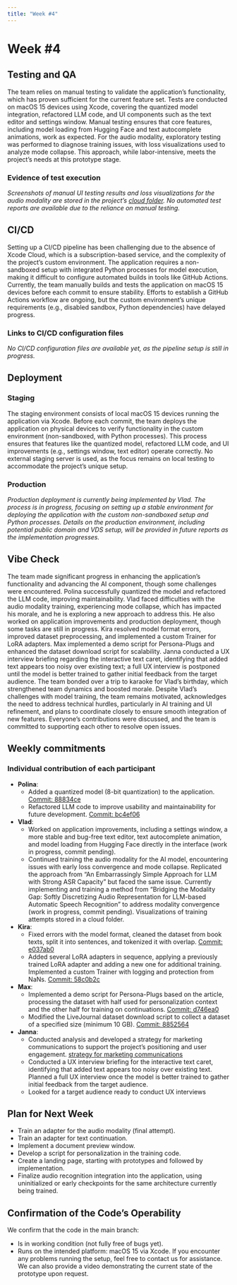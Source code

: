 ```yaml
---
title: "Week #4"
---
```


# **Week #4**

## Testing and QA

The team relies on manual testing to validate the application’s functionality, which has proven sufficient for the current feature set. Tests are conducted on macOS 15 devices using Xcode, covering the quantized model integration, refactored LLM code, and UI components such as the text editor and settings window. Manual testing ensures that core features, including model loading from Hugging Face and text autocomplete animations, work as expected. For the audio modality, exploratory testing was performed to diagnose training issues, with loss visualizations used to analyze mode collapse. This approach, while labor-intensive, meets the project’s needs at this prototype stage.

### Evidence of test execution

*Screenshots of manual UI testing results and loss visualizations for the audio modality are stored in the project’s [cloud folder](https://disk.yandex.ru/d/kFXGfXGUAn55mg). No automated test reports are available due to the reliance on manual testing.*


## CI/CD

Setting up a CI/CD pipeline has been challenging due to the absence of Xcode Cloud, which is a subscription-based service, and the complexity of the project’s custom environment. The application requires a non-sandboxed setup with integrated Python processes for model execution, making it difficult to configure automated builds in tools like GitHub Actions. Currently, the team manually builds and tests the application on macOS 15 devices before each commit to ensure stability. Efforts to establish a GitHub Actions workflow are ongoing, but the custom environment’s unique requirements (e.g., disabled sandbox, Python dependencies) have delayed progress.

### Links to CI/CD configuration files

*No CI/CD configuration files are available yet, as the pipeline setup is still in progress.*

## Deployment

### Staging

The staging environment consists of local macOS 15 devices running the application via Xcode. Before each commit, the team deploys the application on physical devices to verify functionality in the custom environment (non-sandboxed, with Python processes). This process ensures that features like the quantized model, refactored LLM code, and UI improvements (e.g., settings window, text editor) operate correctly. No external staging server is used, as the focus remains on local testing to accommodate the project’s unique setup.

### Production

*Production deployment is currently being implemented by Vlad. The process is in progress, focusing on setting up a stable environment for deploying the application with the custom non-sandboxed setup and Python processes. Details on the production environment, including potential public domain and VDS setup, will be provided in future reports as the implementation progresses.*

## Vibe Check

The team made significant progress in enhancing the application’s functionality and advancing the AI component, though some challenges were encountered. Polina successfully quantized the model and refactored the LLM code, improving maintainability. Vlad faced difficulties with the audio modality training, experiencing mode collapse, which has impacted his morale, and he is exploring a new approach to address this. He also worked on application improvements and production deployment, though some tasks are still in progress. Kira resolved model format errors, improved dataset preprocessing, and implemented a custom Trainer for LoRA adapters. Max implemented a demo script for Persona-Plugs and enhanced the dataset download script for scalability. Janna conducted a UX interview briefing regarding the interactive text caret, identifying that added text appears too noisy over existing text; a full UX interview is postponed until the model is better trained to gather initial feedback from the target audience. The team bonded over a trip to karaoke for Vlad’s birthday, which strengthened team dynamics and boosted morale. Despite Vlad’s challenges with model training, the team remains motivated, acknowledges the need to address technical hurdles, particularly in AI training and UI refinement, and plans to coordinate closely to ensure smooth integration of new features. Everyone’s contributions were discussed, and the team is committed to supporting each other to resolve open issues.

## Weekly commitments

### Individual contribution of each participant

- **Polina**:
  - Added a quantized model (8-bit quantization) to the application. [Commit: 88834ce](https://github.com/vladkalinichencko/Killah-Prototype/commit/88834ce6517ed24588b395803f02cdeab2a002da)
  - Refactored LLM code to improve usability and maintainability for future development. [Commit: bc4ef06](https://github.com/vladkalinichencko/Killah-Prototype/commit/bc4ef0602218b5301f8af717bc1f6cddc5a12b0d)
- **Vlad**:
  - Worked on application improvements, including a settings window, a more stable and bug-free text editor, text autocomplete animation, and model loading from Hugging Face directly in the interface (work in progress, commit pending).
  - Continued training the audio modality for the AI model, encountering issues with early loss convergence and mode collapse. Replicated the approach from “An Embarrassingly Simple Approach for LLM with Strong ASR Capacity” but faced the same issue. Currently implementing and training a method from “Bridging the Modality Gap: Softly Discretizing Audio Representation for LLM-based Automatic Speech Recognition” to address modality convergence (work in progress, commit pending). Visualizations of training attempts stored in a cloud folder.
- **Kira**:
  - Fixed errors with the model format, cleaned the dataset from book texts, split it into sentences, and tokenized it with overlap. [Commit: e037ab0](https://github.com/vladkalinichencko/Killah-Prototype/commit/e037ab0734134b6aa40cb624b31f17cb7f70b7c1)
  - Added several LoRA adapters in sequence, applying a previously trained LoRA adapter and adding a new one for additional training. Implemented a custom Trainer with logging and protection from NaNs. [Commit: 58c0b2c](https://github.com/vladkalinichencko/Killah-Prototype/commit/58c0b2c7ab8a9a0cfcfb76cdae1cd098c4d1ac4e)
- **Max**:
  - Implemented a demo script for Persona-Plugs based on the article, processing the dataset with half used for personalization context and the other half for training on continuations. [Commit: d746ea0](https://github.com/vladkalinichencko/Killah-Prototype/commit/d746ea0335a4f62ca4ae061e8b9e18cdf8610558)
  - Modified the LiveJournal dataset download script to collect a dataset of a specified size (minimum 10 GB). [Commit: 8852564](https://github.com/vladkalinichencko/Killah-Prototype/commit/8852564df825a964ff43718e25e9338071eca419)
- **Janna**:
  - Conducted analysis and developed a strategy for marketing communications to support the project’s positioning and user engagement. [strategy for marketing communications](https://disk.yandex.ru/d/kFXGfXGUAn55mg)
  - Conducted a UX interview briefing for the interactive text caret, identifying that added text appears too noisy over existing text. Planned a full UX interview once the model is better trained to gather initial feedback from the target audience.
  - Looked for a target audience ready to conduct UX interviews

  

## Plan for Next Week

- Train an adapter for the audio modality (final attempt).
- Train an adapter for text continuation.
- Implement a document preview window.
- Develop a script for personalization in the training code.
- Create a landing page, starting with prototypes and followed by implementation.
- Finalize audio recognition integration into the application, using uninitialized or early checkpoints for the same architecture currently being trained.

## Confirmation of the Code’s Operability

We confirm that the code in the main branch:
- Is in working condition (not fully free of bugs yet).
- Runs on the intended platform: macOS 15 via Xcode.
If you encounter any problems running the setup, feel free to contact us for assistance. We can also provide a video demonstrating the current state of the prototype upon request.
